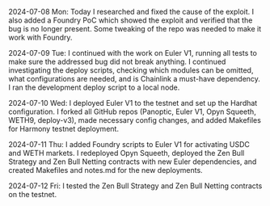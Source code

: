 2024-07-08 Mon: Today I researched and fixed the cause of the exploit. I also added a Foundry PoC which showed the exploit and verified that the bug is no longer present. Some tweaking of the repo was needed to make it work with Foundry.

2024-07-09 Tue: I continued with the work on Euler V1, running all tests to make sure the addressed bug did not break anything. I continued investigating the deploy scripts, checking which modules can be omitted, what configurations are needed, and is Chainlink a must-have dependency. I ran the development deploy script to a local node.

2024-07-10 Wed:
I deployed Euler V1 to the testnet and set up the Hardhat configuration. I forked all GitHub repos (Panoptic, Euler V1, Opyn Squeeth, WETH9, deploy-v3), made necessary config changes, and added Makefiles for Harmony testnet deployment.

2024-07-11 Thu:
I added Foundry scripts to Euler V1 for activating USDC and WETH markets. I redeployed Opyn Squeeth, deployed the Zen Bull Strategy and Zen Bull Netting contracts with new Euler dependencies, and created Makefiles and notes.md for the new deployments.

2024-07-12 Fri: I tested the Zen Bull Strategy and Zen Bull Netting contracts on the testnet.
